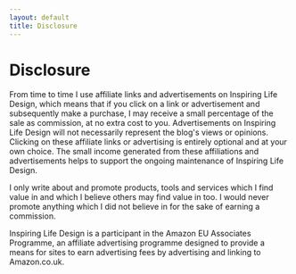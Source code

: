 ```yaml
---
layout: default
title: Disclosure
---
```


# Disclosure

From time to time I use affiliate links and advertisements on Inspiring Life Design, which means that if you click on a link or advertisement and subsequently make a purchase, I may receive a small percentage of the sale as commission, at no extra cost to you. Advertisements on Inspiring Life Design will not necessarily represent the blog's views or opinions. Clicking on these affiliate links or advertising is entirely optional and at your own choice. The small income generated from these affiliations and advertisements helps to support the ongoing maintenance of Inspiring Life Design.

I only write about and promote products, tools and services which I find value in and which I believe others may find value in too. I would never promote anything which I did not believe in for the sake of earning a commission.

Inspiring Life Design is a participant in the Amazon EU Associates Programme, an affiliate advertising programme designed to provide a means for sites to earn advertising fees by advertising and linking to Amazon.co.uk.
